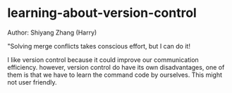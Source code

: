 # learning-about-version-control
Author: Shiyang Zhang (Harry)

"Solving merge conflicts takes conscious effort, but I can do it!


I like version control because it could improve our communication efficiency. however, version control do have its own disadvantages, one of them is that we have to 
learn the command code by ourselves. This might not user friendly. 